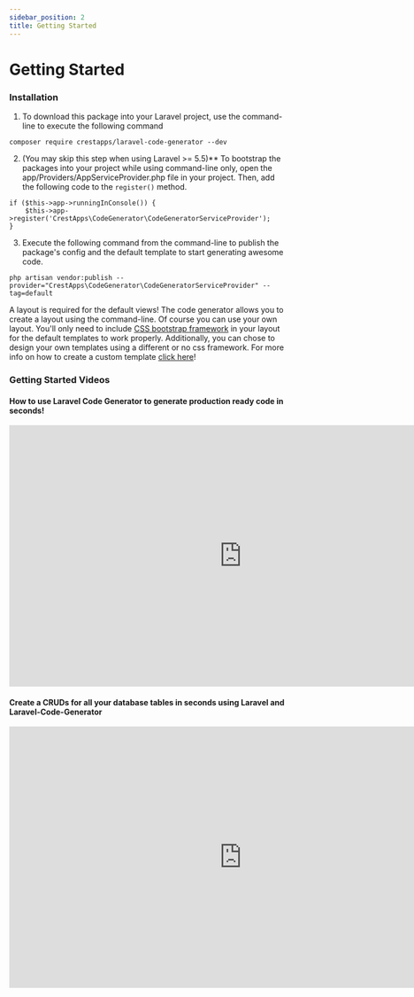 ```yaml
---
sidebar_position: 2
title: Getting Started
---
```


# Getting Started

### Installation

1. To download this package into your Laravel project, use the command-line to execute the following command

```
composer require crestapps/laravel-code-generator --dev
```

2. (You may skip this step when using Laravel >= 5.5)** To bootstrap the packages into your project while using command-line only, open the app/Providers/AppServiceProvider.php file in your project. Then, add the following code to the `register()` method.

```
if ($this->app->runningInConsole()) {
    $this->app->register('CrestApps\CodeGenerator\CodeGeneratorServiceProvider');
}
```

3. Execute the following command from the command-line to publish the package's config and the default template to start generating awesome code.

```
php artisan vendor:publish --provider="CrestApps\CodeGenerator\CodeGeneratorServiceProvider" --tag=default
```

A layout is required for the default views! The code generator allows you to create a layout using the command-line. Of course you can use your own layout. You'll only need to include [CSS bootstrap framework](http://getbootstrap.com/) in your layout for the default templates to work properly. Additionally, you can chose to design your own templates using a different or no css framework. For more info on how to create a custom template [click here](https://crestapps.com/laravel-code-generator/docs/2.2#how-to-create-custom-template)!

### Getting Started Videos

####  How to use Laravel Code Generator to generate production ready code in seconds! 

<iframe width="840" height="472" src="https://www.youtube.com/embed/l21qNcsMAWg?si=RbBsmeN06mq-o_5n" title="YouTube video player" frameborder="0" allow="accelerometer; autoplay; clipboard-write; encrypted-media; gyroscope; picture-in-picture; web-share" allowfullscreen></iframe>


####  Create a CRUDs for all your database tables in seconds using Laravel and Laravel-Code-Generator

<iframe width="840" height="472" src="https://www.youtube.com/embed/infoecfXOCw?si=DYGOJjS7zgeNsrjv" title="YouTube video player" frameborder="0" allow="accelerometer; autoplay; clipboard-write; encrypted-media; gyroscope; picture-in-picture; web-share" allowfullscreen></iframe>

